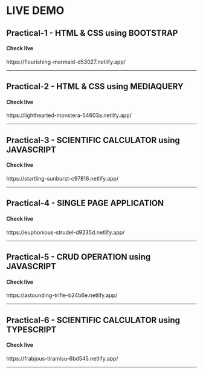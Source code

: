 # LIVE DEMO 


## Practical-1 - HTML & CSS using BOOTSTRAP

<h4>Check live</h4>
https://flourishing-mermaid-d53027.netlify.app/
<hr/>

## Practical-2 - HTML & CSS using MEDIAQUERY

<h4>Check live</h4>
https://lighthearted-monstera-54603a.netlify.app/
<hr/>

## Practical-3 - SCIENTIFIC CALCULATOR using JAVASCRIPT

<h4>Check live</h4>
https://startling-sunburst-c97816.netlify.app/
<hr/>

## Practical-4 - SINGLE PAGE APPLICATION

<h4>Check live</h4>
https://euphonious-strudel-d9235d.netlify.app/
<hr/>

## Practical-5 - CRUD OPERATION using JAVASCRIPT

<h4>Check live</h4>
https://astounding-trifle-b24b6e.netlify.app/
<hr/>

## Practical-6 - SCIENTIFIC CALCULATOR using TYPESCRIPT

<h4>Check live</h4>
https://frabjous-tiramisu-6bd545.netlify.app/
<hr/>

